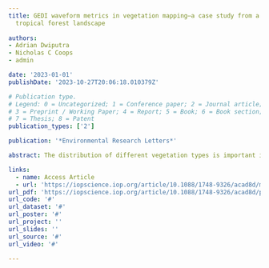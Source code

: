 ```yaml
---
title: GEDI waveform metrics in vegetation mapping—a case study from a heterogeneous
  tropical forest landscape
  
authors:
- Adrian Dwiputra
- Nicholas C Coops
- admin

date: '2023-01-01'
publishDate: '2023-10-27T20:06:18.010379Z'

# Publication type.
# Legend: 0 = Uncategorized; 1 = Conference paper; 2 = Journal article;
# 3 = Preprint / Working Paper; 4 = Report; 5 = Book; 6 = Book section;
# 7 = Thesis; 8 = Patent
publication_types: ['2']

publication: '*Environmental Research Letters*'

abstract: The distribution of different vegetation types is important information for landscape management, especially in the context of tackling global environmental change. Vegetation types can be mapped using satellite and airborne passive remote sensing. However, spectrally similar yet structurally different vegetation types, like different tree-dominated land covers, are often challenging to map using spectral information alone. We examined the potential of vertical vegetation structure acquired in the global ecosystem dynamics investigation (GEDI) mission that harnesses a space-borne waveform lidar sensor in vegetation mapping across a heterogeneous tropical landscape in Cambodia. We extracted 121 waveform metrics from Level-1B and Level-2A data products at 1062 locations across five key vegetation types. After reducing the relative height variables' dimensionality through simple linear regressions, we developed a Random Forest classifier to predict vegetation classes based on 23 GEDI metrics. We then used this model to classify the vegetation types across more than 77 000 GEDI footprints in the study area. GEDI metrics alone were useful in identifying vegetation types with 81% accuracy. Cropland/grassland class had the highest prediction accuracy (user's accuracy [UA]= 89%; producer's accuracy [PA]= 91%), while dry deciduous forest had the lowest accuracy (UA= 73%; PA= 69%). By comparing the GEDI-only classification with an optical-radar map, we found that structural and topographic information from GEDI Level-1B and Level-2A can complement the spectral information in assessing natural habitats that neighbor other vegetation types in a heterogeneous landscape. The highest classification accuracy at the footprint scale was obtained from the combination of GEDI, Sentinel-1, and Sentinel-2 (88.3%). We also demonstrated how wall-to-wall vegetation mapping is possible by combining the three data sources. These findings expand the potential use of GEDI waveform lidar data in supporting the development of policy-relevant maps that depict the distribution of forests together with other vegetation types.

links:
  - name: Access Article
  - url: 'https://iopscience.iop.org/article/10.1088/1748-9326/acad8d/meta'
url_pdf: 'https://iopscience.iop.org/article/10.1088/1748-9326/acad8d/pdf'
url_code: '#'
url_dataset: '#'
url_poster: '#'
url_project: ''
url_slides: ''
url_source: '#'
url_video: '#'

---
```

